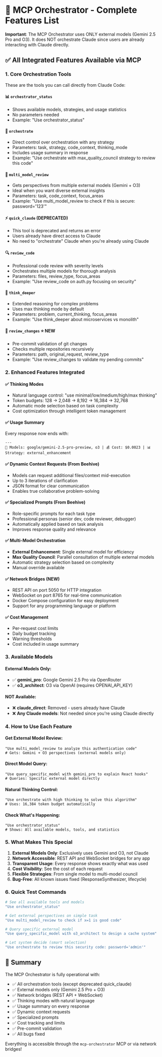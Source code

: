 # 🚀 MCP Orchestrator - Complete Features List

**Important**: The MCP Orchestrator uses ONLY external models (Gemini 2.5 Pro and O3). It does NOT orchestrate Claude since users are already interacting with Claude directly.

## ✅ All Integrated Features Available via MCP

### 1. **Core Orchestration Tools** 
These are the tools you can call directly from Claude Code:

#### 📊 `orchestrator_status`
- Shows available models, strategies, and usage statistics
- No parameters needed
- Example: "Use orchestrator_status"

#### 🎯 `orchestrate`
- Direct control over orchestration with any strategy
- Parameters: task, strategy, code_context, thinking_mode
- Includes usage summary in response
- Example: "Use orchestrate with max_quality_council strategy to review this code"

#### 🤖 `multi_model_review`
- Gets perspectives from multiple external models (Gemini + O3)
- Ideal when you want diverse external insights
- Parameters: task, code_context, focus_areas
- Example: "Use multi_model_review to check if this is secure: password='123'"

#### ⚡ `quick_claude` (DEPRECATED)
- This tool is deprecated and returns an error
- Users already have direct access to Claude
- No need to "orchestrate" Claude when you're already using Claude

#### 🔍 `review_code`
- Professional code review with severity levels
- Orchestrates multiple models for thorough analysis
- Parameters: files, review_type, focus_areas
- Example: "Use review_code on auth.py focusing on security"

#### 🧠 `think_deeper`
- Extended reasoning for complex problems
- Uses max thinking mode by default
- Parameters: problem, current_thinking, focus_areas
- Example: "Use think_deeper about microservices vs monolith"

#### 📝 `review_changes` ⭐ NEW
- Pre-commit validation of git changes
- Checks multiple repositories recursively
- Parameters: path, original_request, review_type
- Example: "Use review_changes to validate my pending commits"

### 2. **Enhanced Features Integrated**

#### ✅ **Thinking Modes**
- Natural language control: "use minimal/low/medium/high/max thinking"
- Token budgets: 128 → 2,048 → 8,192 → 16,384 → 32,768
- Automatic mode selection based on task complexity
- Cost optimization through intelligent token management

#### ✅ **Usage Summary**
Every response now ends with:
```
---
🤖 Models: google/gemini-2.5-pro-preview, o3 | 💰 Cost: $0.0023 | 📊 Strategy: external_enhancement
```

#### ✅ **Dynamic Context Requests** (From Beehive)
- Models can request additional files/context mid-execution
- Up to 3 iterations of clarification
- JSON format for clear communication
- Enables true collaborative problem-solving

#### ✅ **Specialized Prompts** (From Beehive)
- Role-specific prompts for each task type
- Professional personas (senior dev, code reviewer, debugger)
- Automatically applied based on task analysis
- Improves response quality and relevance

#### ✅ **Multi-Model Orchestration**
- **External Enhancement**: Single external model for efficiency
- **Max Quality Council**: Parallel consultation of multiple external models
- Automatic strategy selection based on complexity
- Manual override available

#### ✅ **Network Bridges** (NEW)
- REST API on port 5050 for HTTP integration
- WebSocket on port 8765 for real-time communication
- Docker Compose configuration for easy deployment
- Support for any programming language or platform

#### ✅ **Cost Management**
- Per-request cost limits
- Daily budget tracking
- Warning thresholds
- Cost included in usage summary

### 3. **Available Models**

#### External Models Only:
- ✅ **gemini_pro**: Google Gemini 2.5 Pro via OpenRouter
- ✅ **o3_architect**: O3 via OpenAI (requires OPENAI_API_KEY)

#### NOT Available:
- ❌ **claude_direct**: Removed - users already have Claude
- ❌ **Any Claude models**: Not needed since you're using Claude directly

### 4. **How to Use Each Feature**

#### Get External Model Review:
```
"Use multi_model_review to analyze this authentication code"
# Gets: Gemini + O3 perspectives (external models only)
```

#### Direct Model Query:
```
"Use query_specific_model with gemini_pro to explain React hooks"
# Queries: Specific external model directly
```

#### Natural Thinking Control:
```
"Use orchestrate with high thinking to solve this algorithm"
# Uses: 16,384 token budget automatically
```

#### Check What's Happening:
```
"Use orchestrator_status"
# Shows: All available models, tools, and statistics
```

### 5. **What Makes This Special**

1. **External Models Only**: Exclusively uses Gemini and O3, not Claude
2. **Network Accessible**: REST API and WebSocket bridges for any app
3. **Transparent Usage**: Every response shows exactly what was used
4. **Cost Visibility**: See the cost of each request
5. **Flexible Strategies**: From single model to multi-model council
6. **Bug-Free**: All known issues fixed (ResponseSynthesizer, lifecycle)

### 6. **Quick Test Commands**

```bash
# See all available tools and models
"Use orchestrator_status"

# Get external perspectives on simple task
"Use multi_model_review to check if x=1 is good code"

# Query specific external model
"Use query_specific_model with o3_architect to design a cache system"

# Let system decide (smart selection)
"Use orchestrate to review this security code: password='admin'"
```

## 🎯 Summary

The MCP Orchestrator is fully operational with:
- ✅ All orchestration tools (except deprecated quick_claude)
- ✅ External models only (Gemini 2.5 Pro + O3)
- ✅ Network bridges (REST API + WebSocket)
- ✅ Thinking modes with natural language
- ✅ Usage summary on every response
- ✅ Dynamic context requests
- ✅ Specialized prompts
- ✅ Cost tracking and limits
- ✅ Pre-commit validation
- ✅ All bugs fixed

Everything is accessible through the `mcp-orchestrator` MCP or via network bridges!